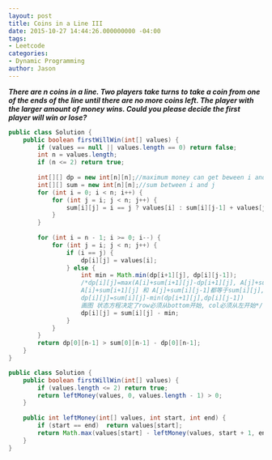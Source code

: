 ```yaml
---
layout: post
title: Coins in a Line III
date: 2015-10-27 14:44:26.000000000 -04:00
tags:
- Leetcode
categories:
- Dynamic Programming
author: Jason
---
```

<p><strong><em>There are n coins in a line. Two players take turns to take a coin from one of the ends of the line until there are no more coins left. The player with the larger amount of money wins. Could you please decide the first player will win or lose?</em></strong></p>


``` java
public class Solution {
    public boolean firstWillWin(int[] values) {
        if (values == null || values.length == 0) return false;
        int n = values.length;
        if (n <= 2) return true;
        
        int[][] dp = new int[n][n];//maximum money can get beween i and j
        int[][] sum = new int[n][n];//sum between i and j
        for (int i = 0; i < n; i++) {
            for (int j = i; j < n; j++) {
                sum[i][j] = i == j ? values[i] : sum[i][j-1] + values[j];
            }
        }
        
        for (int i = n - 1; i >= 0; i--) {
            for (int j = i; j < n; j++) {
                if (i == j) {
                    dp[i][j] = values[i];
                } else {
                    int min = Math.min(dp[i+1][j], dp[i][j-1]);
                    /*dp[i][j]=max(A[i]+sum[i+1][j]-dp[i+1][j], A[j]+sum[i][j-1]-dp[i][j-1])
                    A[i]+sum[i+1][j] 和 A[j]+sum[i][j-1]都等于sum[i][j],因此最后公式成为：
                    dp[i][j]=sum[i][j]-min(dp[i+1][j],dp[i][j-1])
                    画图 状态方程决定了row必须从bottom开始, col必须从左开始*/
                    dp[i][j] = sum[i][j] - min;
                }
            }
        }
        return dp[0][n-1] > sum[0][n-1] - dp[0][n-1];
    }
}
```
``` java
public class Solution {
    public boolean firstWillWin(int[] values) {
        if (values.length <= 2) return true;
        return leftMoney(values, 0, values.length - 1) > 0;
    }
    
    public int leftMoney(int[] values, int start, int end) {
        if (start == end)  return values[start];
        return Math.max(values[start] - leftMoney(values, start + 1, end), values[end] - leftMoney(values, start, end - 1));
    }
}
```
